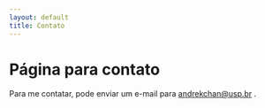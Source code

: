 ```yaml
---
layout: default
title: Contato
---
```


# Página para contato

Para me contatar, pode enviar um e-mail para andrekchan@usp.br .